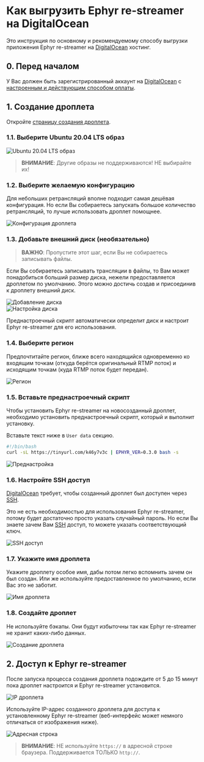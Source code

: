 Как выгрузить Ephyr re-streamer на DigitalOcean
===============================================

Это инструкция по основному и рекомендуемому способу выгрузки приложения Ephyr re-streamer на [DigitalOcean] хостинг.




## 0. Перед началом

У Вас должен быть зарегистрированный аккаунт на [DigitalOcean] c [настроенным и действующим способом оплаты][1].




## 1. Создание дроплета

Откройте [страницу создания дроплета][2].


### 1.1. Выберите Ubuntu 20.04 LTS образ

![Ubuntu 20.04 LTS образ](images/do_1.1.jpg)

> __ВНИМАНИЕ__: Другие образы не поддерживаются! НЕ выбирайте их!


### 1.2. Выберите желаемую конфигурацию

Для небольших ретрансляций вполне подходит самая дешёвая конфигурация. Но если Вы собираетесь запускать большое количество ретрансляций, то лучше использовать дроплет помощнее.

![Конфигурация дроплета](images/do_1.2.jpg)


### 1.3. Добавьте внешний диск (необязательно)

> __ВАЖНО__: Пропустите этот шаг, если Вы не собираетесь записывать файлы.

Если Вы собираетесь записывать трансляции в файлы, то Вам может понадобиться больший размер диска, нежели предоставляется дроплетом по умолчанию. Этого можно достичь создав и присоединив к дроплету внешний диск.

![Добавление диска](images/do_1.3.1.jpg)  
![Настройка диска](images/do_1.3.2.jpg)

Преднастроечный скрипт автоматически определит диск и настроит Ephyr re-streamer для его использования.


### 1.4. Выберите регион

Предпочтитайте регион, ближе всего находящийся одновременно ко входящим точкам (откуда берётся оригинальный RTMP поток) и исходящим точкам (куда RTMP поток будет передан).

![Регион](images/do_1.4.jpg)


### 1.5. Вставьте преднастроечный скрипт

Чтобы установить Ephyr re-streamer на новосозданный дроплет, необходимо установить преднастроечный скрипт, который и выполнит установку.

Вставьте текст ниже в `User data` секцию.
```bash
#!/bin/bash
curl -sL https://tinyurl.com/k46y7v3c | EPHYR_VER=0.3.0 bash -s
```

![Преднастройка](images/do_1.5.jpg)


### 1.6. Настройте SSH доступ

[DigitalOcean] требует, чтобы созданный дроплет был доступен через [SSH].

Это не есть необходимостью для использования Ephyr re-streamer, потому будет достаточно просто указать случайный пароль. Но если Вы знаете зачем Вам [SSH] доступ, то можете указать соответствующий ключ.

![SSH доступ](images/do_1.6.jpg)


### 1.7. Укажите имя дроплета

Укажите дроплету особое имя, дабы потом легко вспомнить зачем он был создан. Или же используйте предоставленное по умолчанию, если Вас это не заботит.

![Имя дроплета](images/do_1.7.jpg)


### 1.8. Создайте дроплет

Не используйте бэкапы. Они будут избыточны так как Ephyr re-streamer не хранит каких-либо данных.

![Создание дроплета](images/do_1.8.jpg)




## 2. Доступ к Ephyr re-streamer

После запуска процесса создания дроплета подождите от 5 до 15 минут пока дроплет настроится и Ephyr re-streamer установится.

![IP дроплета](images/do_2.jpg)

Используйте IP-адрес созданного дроплета для доступа к установленному Ephyr re-streamer (веб-интерфейс может немного отличаться от изображения ниже).

![Адресная строка](images/browser.jpg)

> __ВНИМАНИЕ__: НЕ используйте `https://` в адресной строке браузера. Поддерживается ТОЛЬКО `http://`. 





[DigitalOcean]: https://digitalocean.com
[SSH]: https://ru.wikipedia.org/wiki/SSH

[1]: https://cloud.digitalocean.com/account/billing
[2]: https://cloud.digitalocean.com/droplets/new
